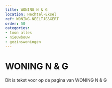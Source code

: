 ```yaml
---
title: WONING N & G
location: Hechtel-Eksel
ref: WONING-NEELTJE&GERT
order: 50
categories:
- toon alles
- nieuwbouw
- gezinswoningen
---
```

# WONING N & G

Dit is tekst voor op de pagina van WONING N & G
